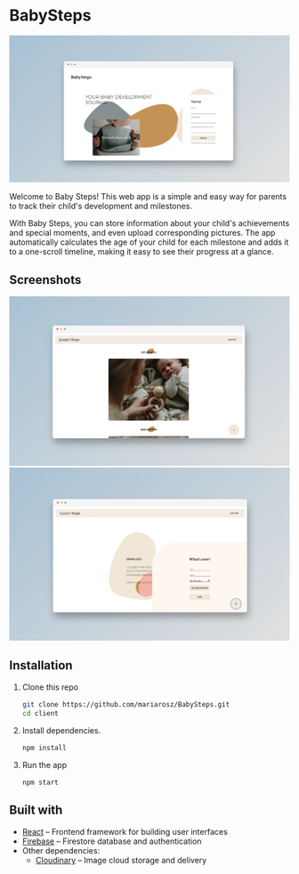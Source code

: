 # BabySteps

<p align="center">
  <img src="img/baby_steps_signup.png" />
</p>

Welcome to Baby Steps! This web app is a simple and easy way for parents to track their child's development and milestones.

With Baby Steps, you can store information about your child's achievements and special moments, and even upload corresponding pictures. The app automatically calculates the age of your child for each milestone and adds it to a one-scroll timeline, making it easy to see their progress at a glance.

## Screenshots

<p align="center">
  <img src="img/baby_steps_timeline.png" />
  <img src="img/baby_steps_add.png" />
</p>

## Installation

1. Clone this repo

   ```bash
   git clone https://github.com/mariarosz/BabySteps.git
   cd client
   ```

2. Install dependencies.

   ```bash
   npm install
   ```

3. Run the app

   ```bash
   npm start
   ```

## Built with

- [React](https://github.com/facebook/react) – Frontend framework for building user interfaces
- [Firebase](https://firebase.google.com/) – Firestore database and authentication
- Other dependencies:
  - [Cloudinary](https://cloudinary.com/) – Image cloud storage and delivery

